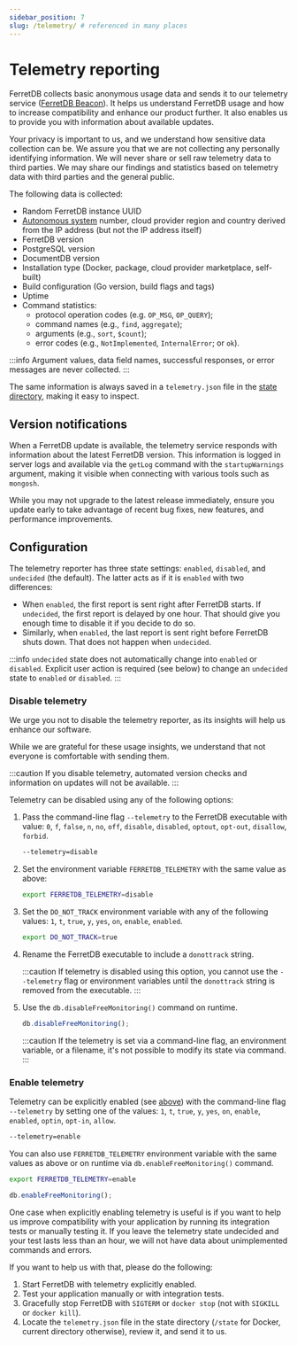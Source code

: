 ```yaml
---
sidebar_position: 7
slug: /telemetry/ # referenced in many places
---
```


# Telemetry reporting

FerretDB collects basic anonymous usage data and sends it to our telemetry service ([FerretDB Beacon](https://beacon.ferretdb.com)).
It helps us understand FerretDB usage and how to increase compatibility and enhance our product further.
It also enables us to provide you with information about available updates.

Your privacy is important to us, and we understand how sensitive data collection can be.
We assure you that we are not collecting any personally identifying information.
We will never share or sell raw telemetry data to third parties.
We may share our findings and statistics based on telemetry data with third parties and the general public.

The following data is collected:

- Random FerretDB instance UUID
- [Autonomous system](<https://en.wikipedia.org/wiki/Autonomous_system_(Internet)>) number,
  cloud provider region and country derived from the IP address (but not the IP address itself)
- FerretDB version
- PostgreSQL version
- DocumentDB version
- Installation type (Docker, package, cloud provider marketplace, self-built)
- Build configuration (Go version, build flags and tags)
- Uptime
- Command statistics:
  - protocol operation codes (e.g. `OP_MSG`, `OP_QUERY`);
  - command names (e.g., `find`, `aggregate`);
  - arguments (e.g., `sort`, `$count`);
  - error codes (e.g., `NotImplemented`, `InternalError`; or `ok`).

:::info
Argument values, data field names, successful responses, or error messages are never collected.
:::

The same information is always saved in a `telemetry.json` file
in the [state directory](configuration/flags.md#general), making it easy to inspect.

## Version notifications

When a FerretDB update is available,
the telemetry service responds with information about the latest FerretDB version.
This information is logged in server logs and available via the `getLog` command with the `startupWarnings` argument, making it visible when connecting with various tools such as `mongosh`.

While you may not upgrade to the latest release immediately,
ensure you update early to take advantage of recent bug fixes, new features, and performance improvements.

## Configuration

The telemetry reporter has three state settings: `enabled`, `disabled`, and `undecided` (the default).
The latter acts as if it is `enabled` with two differences:

- When `enabled`, the first report is sent right after FerretDB starts.
  If `undecided`, the first report is delayed by one hour.
  That should give you enough time to disable it if you decide to do so.
- Similarly, when `enabled`, the last report is sent right before FerretDB shuts down.
  That does not happen when `undecided`.

:::info
`undecided` state does not automatically change into `enabled` or `disabled`.
Explicit user action is required (see below) to change an `undecided` state to `enabled` or `disabled`.
:::

### Disable telemetry

We urge you not to disable the telemetry reporter, as its insights will help us enhance our software.

While we are grateful for these usage insights, we understand that not everyone is comfortable with sending them.

:::caution
If you disable telemetry, automated version checks and information on updates will not be available.
:::

Telemetry can be disabled using any of the following options:

1. Pass the command-line flag `--telemetry` to the FerretDB executable with value:
   `0`, `f`, `false`, `n`, `no`, `off`, `disable`, `disabled`, `optout`, `opt-out`, `disallow`, `forbid`.

   ```sh
   --telemetry=disable
   ```

2. Set the environment variable `FERRETDB_TELEMETRY` with the same value as above:

   ```sh
   export FERRETDB_TELEMETRY=disable
   ```

3. Set the `DO_NOT_TRACK` environment variable with any of the following values:
   `1`, `t`, `true`, `y`, `yes`, `on`, `enable`, `enabled`.

   ```sh
   export DO_NOT_TRACK=true
   ```

4. Rename the FerretDB executable to include a `donottrack` string.

   :::caution
   If telemetry is disabled using this option, you cannot use the `--telemetry` flag or environment variables
   until the `donottrack` string is removed from the executable.
   :::

5. Use the `db.disableFreeMonitoring()` command on runtime.

   ```js
   db.disableFreeMonitoring();
   ```

   :::caution
   If the telemetry is set via a command-line flag, an environment variable, or a filename, it's not possible
   to modify its state via command.
   :::

### Enable telemetry

Telemetry can be explicitly enabled (see [above](#configuration)) with the command-line flag `--telemetry`
by setting one of the values:
`1`, `t`, `true`, `y`, `yes`, `on`, `enable`, `enabled`, `optin`, `opt-in`, `allow`.

```sh
--telemetry=enable
```

You can also use `FERRETDB_TELEMETRY` environment variable with the same values as above
or on runtime via `db.enableFreeMonitoring()` command.

```sh
export FERRETDB_TELEMETRY=enable
```

```js
db.enableFreeMonitoring();
```

One case when explicitly enabling telemetry is useful is if you want to help us improve compatibility
with your application by running its integration tests or manually testing it.
If you leave the telemetry state undecided and your test lasts less than an hour,
we will not have data about unimplemented commands and errors.

If you want to help us with that, please do the following:

1. Start FerretDB with telemetry explicitly enabled.
2. Test your application manually or with integration tests.
3. Gracefully stop FerretDB with `SIGTERM` or `docker stop` (not with `SIGKILL` or `docker kill`).
4. Locate the `telemetry.json` file in the state directory
   (`/state` for Docker, current directory otherwise), review it, and send it to us.
